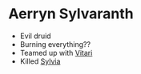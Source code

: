 # Aerryn Sylvaranth
- Evil druid
- Burning everything??
- Teamed up with [Vitari](PCs/Past/Vitari.md)
- Killed [Sylvia](PCs/Past/Sylvia.md)